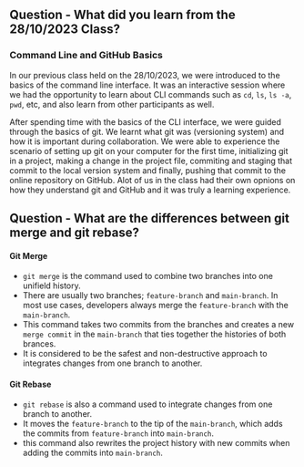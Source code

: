 ## Question - What did you learn from the 28/10/2023 Class?
### Command Line and GitHub Basics
In our previous class held on the 28/10/2023, we were introduced to the basics of the command line interface. It was an interactive session where we had the opportunity to learn about CLI commands such as `cd`, `ls`, `ls -a`, `pwd`, etc, and also learn from other participants as well.

After spending time with the basics of the CLI interface, we were guided through the basics of git. We learnt what git was (versioning system) and how it is important during collaboration. We were able to experience the scenario of setting up git on your computer for the first time, initializing git in a project, making a change in the project file, commiting and staging that commit to the local version system and finally, pushing that commit to the online repository on GitHub. Alot of us in the class had their own opnions on how they understand git and GitHub and it was truly a learning experience.

## Question - What are the differences between git merge and git rebase?
#### Git Merge
- `git merge` is the command used to combine two branches into one unifield history.
- There are usually two branches; `feature-branch` and `main-branch`. In most use cases, developers always merge the `feature-branch` with the `main-branch`.
- This command takes two commits from the branches and creates a new `merge commit` in the `main-branch` that ties together the histories of both brances.
- It is considered to be the safest and non-destructive approach to integrates changes from one branch to another.
#### Git Rebase
- `git rebase` is also a command used to integrate changes from one branch to another.
- It moves the `feature-branch` to the tip of the `main-branch`, which adds the commits from `feature-branch` into `main-branch`.
- this command also rewrites the project history with new commits when adding the commits into `main-branch`.